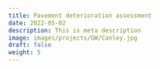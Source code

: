 ```yaml
---
title: Pavement deterioration assessment
date: 2022-05-02
description: This is meta description
image: images/projects/GW/Canley.jpg
draft: false
weight: 5
---
```

<!--
<hr>

### Dilapidation surveys, diagnostics & management

<br /><br />
<hr>

<hr>
####  Design

Greg Wright has designed numerous residential and heavy duty pavements for a variety of
clients ranging from state road, port and airport authorities to local government.

For example, Greg designed and detailed the concrete pavements for the Gore Hill Freeway upgrade component of the $1.1 billion Lane Cove Tunnel project, the hardstand and internal road pavements for the $3.5 billion Victorian Desalination project and the rigid and flexible pavements for the $2.7 billion Clem7 project in Brisbane.

Greg also designed the concrete pavements for Taxiways G & F of the Sydney Airport and their flexible pavement connections to the DOM3 terminal and interconnecting taxiways GA1 and D.

<hr>
<figure>
  <img src="/images/projects/GW/Clem.jpg" width="750"  />
  <figcaption>
      <h5>Clem7 project in Brisbane</h5>
  </figcaption>
</figure>
<hr>

#### Dilapidation surveys

Greg Wright has carried out numerous pavement dilapidation surveys for a variety of clients such as Energy Australia, Leighton Contractors and Lend Lease Engineering.

Greg's first dilapidation contract involved surveying by ten local roads in the Gosford City local government area to identify and map the distress exhibited that they exhibited before Energy Australia installed the steel posts that carry the 133 kV high tension cables.

Greg has also carried out several dilapidation surveys on local roads trafficked by construction vehicles accessing the rail corridor between Epping to Thornleigh and between Villawood and Cabramatta, Sydney, NSW.

<hr>
<figure>
  <img src="/images/projects/GW/Canley.jpg" width="750"  />
  <figcaption>
      <h5>Pavement Damage, Canley Vale, NSW</h5>
  </figcaption>
</figure>


<hr>
<figure>
  <img src="/images/projects/GW/Epping-1.jpg" width="750"  />
  <figcaption>
      <h5>Pavement Damage, Epping, NSW</h5>
  </figcaption>
</figure>
<hr>

#### Innovations

Greg Wright has designed several pavement innovations for a clients such as the Thiess John Holland Joint Venture (TJHJV) and the Leightons Bilfinger Berger Joint Venture (LBBJV).

For example, Greg designed the prefabricated components and process that TJHJV used to install the pavement lights in the unreinforced concrete slabs of the M2 Motorway at the western entry to the Lane Cove Tunnel.

Greg also designed several innovations for Brisbane's North South Brisbane Bypass (aka CLem7) tunnel project including anchoring the northern end of the tunnel's continuously reinforced concrete pavement (CRCP) to the cast in situ concrete cradle adjacent to the Clem7 tunnel's northern portal. Greg also recommended to LBBJV that the tunnel CRCP be longitudinally diamond ground to reduce its as built roughness to the specified level

<hr>
<figure>
  <img src="/images/projects/GW/FEA.jpg" width="750"  />
  <figcaption>
      <h5>Pavement FEA Model</h5>
  </figcaption>
</figure>


<hr>
<figure>
  <img src="/images/projects/GW/Drawing.jpg" width="750"  />
  <figcaption>
      <h5>CRCP Penetration Details</h5>
  </figcaption>
</figure>
<hr>

#### Diagnostics
Greg Wright has performed numerous pavement diagnostic surveys to establish the cause(s) of observed pavement distress.

For example, Greg carried out several pavement investigations on secondary roads in the Darling Downs region for the Department of Main Roads, Queensland after the 2010 floods. These investigations revealed that the flood damage was, in part, due to the pavement base courses being either poorly constructed and/or designed and/or drained.

Greg has recently undertaken an interesting heavy duty pavement investigation to identify the cause(s) of the observed pavement damage at a logistics centre in Banksmeadow, Sydney.
Greg also carried out numerous pavement investigations while he was working for Hornsby Shire Council , Cessnock city Council and Lake Macquarie City Council.

<hr>
<figure>
  <img src="/images/projects/GW/MacquariePk.jpg" width="750"  />
  <figcaption>
      <h5>Pavement Rutting Pittwater Rd, Macquarie Park</h5>
  </figcaption>
</figure>
<hr>

#### Management
Greg Wright has developed pavement management programs for a variety of clients such as local government authorities, public works authorities and motorway owners.

For example, Greg developed six annual pavement management programs for Hornsby Shire Council between January 1995 and January 2001. This included subprograms comprising pavement rehabilitation, asphalt patching, crack sealing, bitumen enrichment and  resurfacing.  

Greg also developed a five year rolling works program for the Highland Highway in PNG for the Department of Works and a resurfacing program for the M2 Motorway in Sydney.

<hr>
<figure>
  <img src="/images/projects/GW/management.jpg" width="750"  />
  <figcaption>
      <h5>Pavement testing</h5>
  </figcaption>
</figure>
<hr>


#### Verification/review
Greg Wright has verified and has reviewed a large number of pavements for a variety of clients ranging from state road and port authorities to local government.

For example, Greg verified the pavements for the $1.5 billion Port Botany Expansion project and the $2.0 billion Ipswich Motorway upgrade project and numerous pavement rehabilitation
designs for the Shire of Hinchinbrook in Queensland following the devastation of tropical
cyclone Yasi.

Greg also reviewed the pavements designed by Parsons Brinkerhoff (PB) for the Lane Cove
Tunnel and reviewed the pavements for the Enfield Intermodal logistics Centre, the M2
Motorway Upgrade and the E2U projects while he was working for AECOM.

<hr>
<figure>
  <img src="/images/projects/GW/PortBotanyExpansionImageNL.jpg" width="750"  />
  <figcaption>
      <h5>Port Botany Expansion</h5>
  </figcaption>
</figure>


<hr>
<figure>
  <img src="/images/projects/GW/ipswichmotorway.jpg" width="750"  />
  <figcaption>
      <h5>Ipswich Motorway</h5>
  </figcaption>
</figure>
<hr>
-->